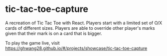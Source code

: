 # tic-tac-toe-capture
A recreation of Tic Tac Toe with React. Players start with a limited set of O/X cards of different sizes. Players are able to override other player's marks given that their mark is on a card that is bigger.

To play the game live, visit https://ghwang28.github.io/#/projects/showcase/tic-tac-toe-capture
